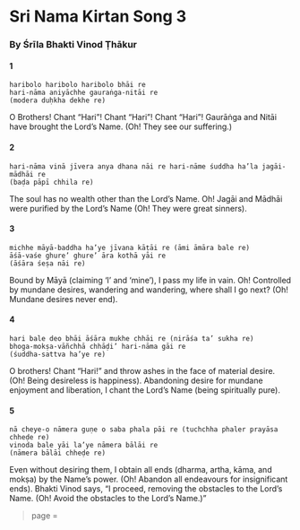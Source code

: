 # Sri Nama Kirtan Song 3

### By Śrīla Bhakti Vinod Ṭhākur

#### 1

    haribolo haribolo haribolo bhāi re
    hari-nāma aniyāchhe gauraṅga-nitāi re
    (modera duḥkha dekhe re)

O Brothers! Chant “Hari”! Chant “Hari”! Chant “Hari”! Gaurāṅga and Nitāi have brought the Lord’s Name. (Oh! They see our suffering.)

#### 2

    hari-nāma vinā jīvera anya dhana nāi re hari-nāme śuddha ha’la jagāi-mādhāi re
    (baḍa pāpī chhila re)

The soul has no wealth other than the Lord’s Name. Oh! Jagāi and Mādhāi were purified by the Lord’s Name (Oh! They were great sinners).

#### 3

    michhe māyā-baddha ha’ye jīvana kāṭāi re (āmi āmāra bale re)
    āśā-vaśe ghure’ ghure’ āra kothā yāi re
    (āśāra śeṣa nāi re)

Bound by Māyā (claiming ‘I’ and ‘mine’), I pass my life in vain. Oh! Controlled by mundane desires, wandering and wandering, where shall I go next? (Oh! Mundane desires never end).

#### 4

    hari bale deo bhāi āśāra mukhe chhāi re (nirāśa ta’ sukha re)
    bhoga-mokṣa-vāñchhā chhāḍi’ hari-nāma gāi re
    (śuddha-sattva ha’ye re)

O brothers! Chant “Hari!” and throw ashes in the face of material desire. (Oh! Being desireless is happiness). Abandoning desire for mundane enjoyment and liberation, I chant the Lord’s Name (being spiritually pure).

#### 5

    nā cheye-o nāmera guṇe o saba phala pāi re (tuchchha phaler prayāsa chheḍe re)
    vinoda bale yāi la’ye nāmera bālāi re
    (nāmera bālāi chheḍe re)

Even without desiring them, I obtain all ends (dharma, artha, kāma, and mokṣa) by the Name’s power. (Oh! Abandon all endeavours for insignificant ends). Bhakti Vinod says, “I proceed, removing the obstacles to the Lord’s Name. (Oh! Avoid the obstacles to the Lord’s Name.)”


> page = 
